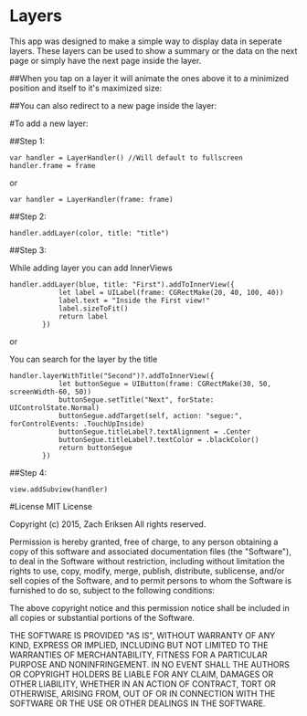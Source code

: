 # Layers

This app was designed to make a simple way to display data in seperate layers. These layers can be used to show a summary or the data on the next page or simply have the next page inside the layer.


##When you tap on a layer it will animate the ones above it to a minimized position and itself to it's maximized size:

##You can also redirect to a new page inside the layer:

#To add a new layer:

##Step 1:

```
var handler = LayerHandler() //Will default to fullscreen
handler.frame = frame
```
or
```
var handler = LayerHandler(frame: frame)
```

##Step 2:

```
handler.addLayer(color, title: "title")
```

##Step 3:

While adding layer you can add InnerViews
```
handler.addLayer(blue, title: "First").addToInnerView({
            let label = UILabel(frame: CGRectMake(20, 40, 100, 40))
            label.text = "Inside the First view!"
            label.sizeToFit()
            return label
        })
```

or

You can search for the layer by the title
```
handler.layerWithTitle("Second")?.addToInnerView({
            let buttonSegue = UIButton(frame: CGRectMake(30, 50, screenWidth-60, 50))
            buttonSegue.setTitle("Next", forState: UIControlState.Normal)
            buttonSegue.addTarget(self, action: "segue:", forControlEvents: .TouchUpInside)
            buttonSegue.titleLabel?.textAlignment = .Center
            buttonSegue.titleLabel?.textColor = .blackColor()
            return buttonSegue
        })
```
##Step 4:

```
view.addSubview(handler)
```

#License
MIT License

Copyright (c) 2015, Zach Eriksen All rights reserved.

Permission is hereby granted, free of charge, to any person obtaining a copy of this software and associated documentation files (the "Software"), to deal in the Software without restriction, including without limitation the rights to use, copy, modify, merge, publish, distribute, sublicense, and/or sell copies of the Software, and to permit persons to whom the Software is furnished to do so, subject to the following conditions:

The above copyright notice and this permission notice shall be included in all copies or substantial portions of the Software.

THE SOFTWARE IS PROVIDED "AS IS", WITHOUT WARRANTY OF ANY KIND, EXPRESS OR IMPLIED, INCLUDING BUT NOT LIMITED TO THE WARRANTIES OF MERCHANTABILITY, FITNESS FOR A PARTICULAR PURPOSE AND NONINFRINGEMENT. IN NO EVENT SHALL THE AUTHORS OR COPYRIGHT HOLDERS BE LIABLE FOR ANY CLAIM, DAMAGES OR OTHER LIABILITY, WHETHER IN AN ACTION OF CONTRACT, TORT OR OTHERWISE, ARISING FROM, OUT OF OR IN CONNECTION WITH THE SOFTWARE OR THE USE OR OTHER DEALINGS IN THE SOFTWARE.
